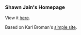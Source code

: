 ### Shawn Jain's Homepage

View it [here](https://darkmatter08.github.io/).

Based on Karl Broman's [simple site](https://github.com/kbroman/simple_site).
